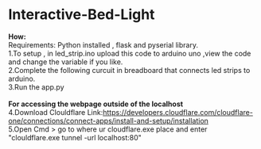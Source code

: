 # Interactive-Bed-Light

<b>How:</b> <br>
Requirements: Python installed , flask and pyserial library.<br>
1.To setup , in led_strip.ino upload this code to arduino uno ,view the code and change the variable if you like. <br>
2.Complete the following curcuit in breadboard that connects led strips to arduino. <br>
3.Run the app.py <br>
<br>
<b>For accessing the webpage outside of the localhost</b> <br>
4.Download Clouldflare Link:https://developers.cloudflare.com/cloudflare-one/connections/connect-apps/install-and-setup/installation<br>
5.Open Cmd > go to where ur cloudflare.exe place and enter "clouldflare.exe tunnel -url localhost:80" <br>

